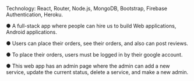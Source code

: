 Technology:  React, Router, Node.js, MongoDB, Bootstrap, Firebase Authentication, Heroku.  

●	A full-stack app where people can hire us to build  Web applications, Android applications. 

●	Users can place their orders, see their orders, and also can post reviews.  

●	To place their orders, users must be logged in by their google account. 

●	This web app has an admin page where the admin can add a new service, update the current status, delete a service,  and make a new admin.  
